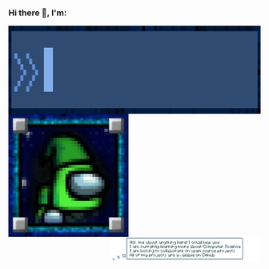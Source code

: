 ### Hi there 👋, I'm:

<img align="center" src="Assets/Titles/LoneHandymanTitle.gif" width="935" height="176" />

<img align="left" src="Assets/Profile/ProfilePhotoPixelated.gif" width="240" height="246" />
<img align="right" src="Assets/Descriptions/AboutMe.png" width="300" height="49" />

